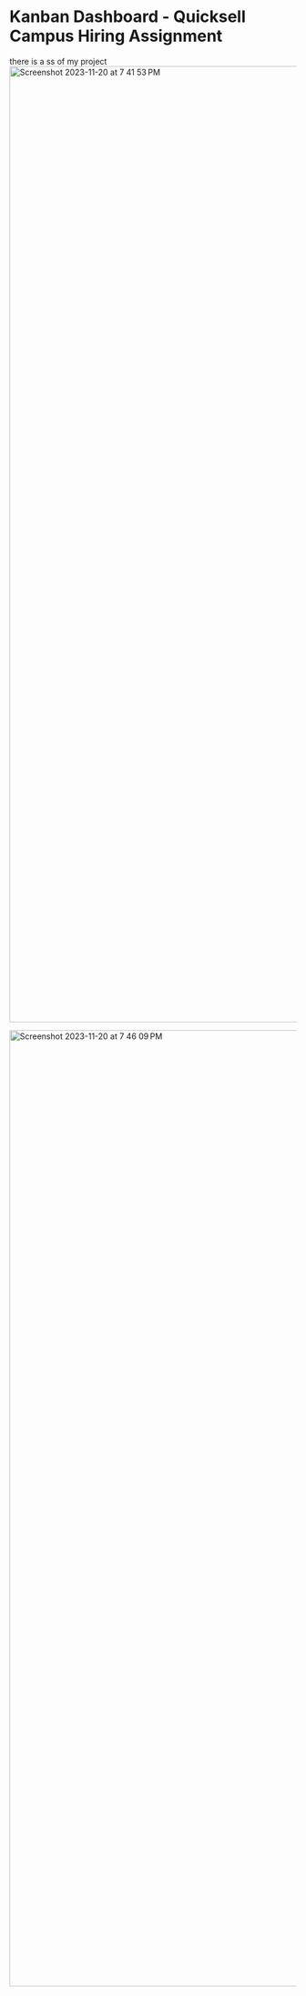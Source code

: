 # Kanban Dashboard - Quicksell Campus Hiring Assignment

  there is a ss of my project 
  <img width="1680" alt="Screenshot 2023-11-20 at 7 41 53 PM" src="https://github.com/shrutidoneria123/Kanboard-assignment/assets/95027763/0e0c35c3-2630-4da0-a1d8-774f6bb245db">

<img width="1680" alt="Screenshot 2023-11-20 at 7 46 09 PM" src="https://github.com/shrutidoneria123/Kanboard-assignment/assets/95027763/356f47cf-0e37-4f53-87a4-51c743862c96">
